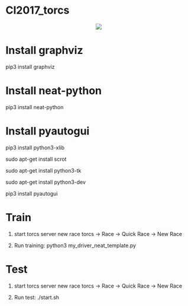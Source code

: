 # CI2017_torcs
<p align="center">
    <a href="https://www.youtube.com/watch?v=1PyPLYz5d1Y"><img src="http://img.youtube.com/vi/1PyPLYz5d1Y/0.jpg"></a>
</p>

# Install graphviz
pip3 install graphviz

# Install neat-python
pip3 install neat-python

# Install pyautogui

pip3 install python3-xlib

sudo apt-get install scrot

sudo apt-get install python3-tk

sudo apt-get install python3-dev

pip3 install pyautogui

# Train

1. start torcs server new race
torcs -> Race -> Quick Race -> New Race

2. Run training:
python3 my_driver_neat_template.py

# Test
1. start torcs server new race
torcs -> Race -> Quick Race -> New Race

2. Run test:
./start.sh
